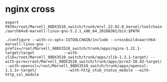 # nginx cross 
`export PATH=/root/Marvell_98DX3510_switch/trunk/mrvl_22.02.0_kernel/toolchain/aarch64v8-marvell-linux-gnu-5.2.1_x86_64_20160301/bin:$PATH`

`./configure --with-cc-opt=-I$TOOLCHAIN/include --crossbuild=aarch64-marvell-linux-gnu --prefix=/root/Marvell_98DX3510_switch/trunk/apps/nginx-1.22.1-target/target             --with-zlib=/root/Marvell_98DX3510_switch/trunk/apps/zlib-1.3.1-target/ --with-pcre=/root/Marvell_98DX3510_switch/trunk/apps/pcre2-10.43-target/ --with-openssl=/root/Marvell_98DX3510_switch/trunk/apps/openssl-1.1.1v-target/             --with-http_stub_status_module --with-http_ssl_module`